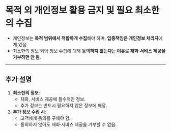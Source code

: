 # 목적 외 개인정보 활용 금지 및 필요 최소한의 수집

- 개인정보는 **목적 범위에서 적합하게 수집**해야 하며, **입증책임은 개인정보 처리자**에게 있음.  
- 최소한의 정보 외의 정보 수집에 대해 **동의하지 않는다는 이유로 재화·서비스 제공을 거부하면 안 됨**.

---

## 추가 설명

1. **최소한의 정보**:  
   - 재화, 서비스 제공에 필수적인 정보.  
   - 추가 정보는 반드시 필요하지 않은 정보에 해당.  
2. **추가 정보 수집 시**:  
   - 고객에게 동의를 구해야 함.  
   - 동의하지 않아도 재화·서비스 제공을 거부할 수 없음.
